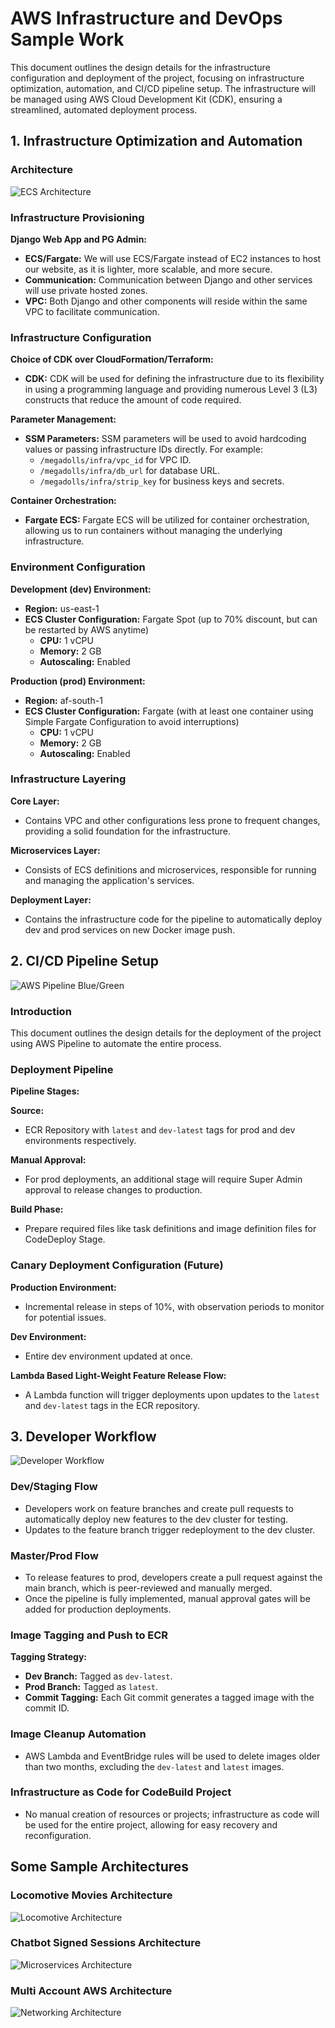 # AWS Infrastructure and DevOps Sample Work

This document outlines the design details for the infrastructure configuration and deployment of the project, focusing on infrastructure optimization, automation, and CI/CD pipeline setup. The infrastructure will be managed using AWS Cloud Development Kit (CDK), ensuring a streamlined, automated deployment process.

## 1. Infrastructure Optimization and Automation

### Architecture
![ECS Architecture](./assets/architecture2.png "ECS Architecture")
### Infrastructure Provisioning

**Django Web App and PG Admin:**
- **ECS/Fargate:** We will use ECS/Fargate instead of EC2 instances to host our website, as it is lighter, more scalable, and more secure.
- **Communication:** Communication between Django and other services will use private hosted zones.
- **VPC:** Both Django and other components will reside within the same VPC to facilitate communication.

### Infrastructure Configuration

**Choice of CDK over CloudFormation/Terraform:**
- **CDK:** CDK will be used for defining the infrastructure due to its flexibility in using a programming language and providing numerous Level 3 (L3) constructs that reduce the amount of code required.

**Parameter Management:**
- **SSM Parameters:** SSM parameters will be used to avoid hardcoding values or passing infrastructure IDs directly. For example:
  - `/megadolls/infra/vpc_id` for VPC ID.
  - `/megadolls/infra/db_url` for database URL.
  - `/megadolls/infra/strip_key` for business keys and secrets.

**Container Orchestration:**
- **Fargate ECS:** Fargate ECS will be utilized for container orchestration, allowing us to run containers without managing the underlying infrastructure.

### Environment Configuration

**Development (dev) Environment:**
- **Region:** us-east-1
- **ECS Cluster Configuration:** Fargate Spot (up to 70% discount, but can be restarted by AWS anytime)
  - **CPU:** 1 vCPU
  - **Memory:** 2 GB
  - **Autoscaling:** Enabled

**Production (prod) Environment:**
- **Region:** af-south-1
- **ECS Cluster Configuration:** Fargate (with at least one container using Simple Fargate Configuration to avoid interruptions)
  - **CPU:** 1 vCPU
  - **Memory:** 2 GB
  - **Autoscaling:** Enabled

### Infrastructure Layering

**Core Layer:**
- Contains VPC and other configurations less prone to frequent changes, providing a solid foundation for the infrastructure.

**Microservices Layer:**
- Consists of ECS definitions and microservices, responsible for running and managing the application's services.

**Deployment Layer:**
- Contains the infrastructure code for the pipeline to automatically deploy dev and prod services on new Docker image push.

## 2. CI/CD Pipeline Setup
![AWS Pipeline Blue/Green](./assets/cicd.png "AWS Pipeline Blue/Green")
### Introduction

This document outlines the design details for the deployment of the project using AWS Pipeline to automate the entire process.

### Deployment Pipeline

**Pipeline Stages:**

**Source:**
- ECR Repository with `latest` and `dev-latest` tags for prod and dev environments respectively.

**Manual Approval:**
- For prod deployments, an additional stage will require Super Admin approval to release changes to production.

**Build Phase:**
- Prepare required files like task definitions and image definition files for CodeDeploy Stage.

### Canary Deployment Configuration (Future)

**Production Environment:**
- Incremental release in steps of 10%, with observation periods to monitor for potential issues.

**Dev Environment:**
- Entire dev environment updated at once.

**Lambda Based Light-Weight Feature Release Flow:**
- A Lambda function will trigger deployments upon updates to the `latest` and `dev-latest` tags in the ECR repository.

## 3. Developer Workflow
![Developer Workflow](./assets/workflow.png "Developer Workflow")
### Dev/Staging Flow

- Developers work on feature branches and create pull requests to automatically deploy new features to the dev cluster for testing.
- Updates to the feature branch trigger redeployment to the dev cluster.

### Master/Prod Flow

- To release features to prod, developers create a pull request against the main branch, which is peer-reviewed and manually merged.
- Once the pipeline is fully implemented, manual approval gates will be added for production deployments.

### Image Tagging and Push to ECR

**Tagging Strategy:**
- **Dev Branch:** Tagged as `dev-latest`.
- **Prod Branch:** Tagged as `latest`.
- **Commit Tagging:** Each Git commit generates a tagged image with the commit ID.

### Image Cleanup Automation

- AWS Lambda and EventBridge rules will be used to delete images older than two months, excluding the `dev-latest` and `latest` images.

### Infrastructure as Code for CodeBuild Project

- No manual creation of resources or projects; infrastructure as code will be used for the entire project, allowing for easy recovery and reconfiguration.


## Some Sample Architectures
### Locomotive Movies Architecture
![Locomotive Architecture](./assets/otherSampleInfra.png "Locmotive Architecture")
### Chatbot Signed Sessions Architecture
![Microservices Architecture](./assets/microservices.jpg "Microservices Architecture")
### Multi Account AWS Architecture
![Networking Architecture](./assets/enigma.png "Networking Architecture")
